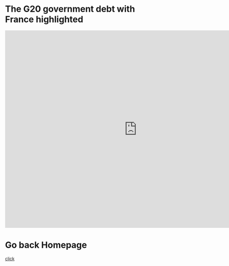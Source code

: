 # The G20 government debt with France highlighted
<iframe src="https://data.oecd.org/chart/5FK4" width="860" height="645" style="border: 0" mozallowfullscreen="true" webkitallowfullscreen="true" allowfullscreen="true"><a href="https://data.oecd.org/chart/5FK4" target="_blank">OECD Chart: General government debt, Total, % of GDP, Annual, 2015</a></iframe>

# Go back Homepage
[click](README/md)

